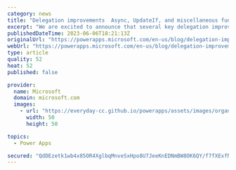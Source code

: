 ```yaml
---
category: news
title: "Delegation improvements  Async, UpdateIf, and miscellaneous functions"
excerpt: "We are excited to announce that several key delegation improvements will roll out this month that should improve your app&#8217;s performance and correctness and significantly reduce formula authoring confusion. Today, when you author a Power Fx query expression to get data, for instance a Filter, Power"
publishedDateTime: 2023-06-06T18:21:13Z
originalUrl: "https://powerapps.microsoft.com/en-us/blog/delegation-improvements-async-updateif-and-miscellaneous-functions/"
webUrl: "https://powerapps.microsoft.com/en-us/blog/delegation-improvements-async-updateif-and-miscellaneous-functions/"
type: article
quality: 52
heat: 52
published: false

provider:
  name: Microsoft
  domain: microsoft.com
  images:
    - url: "https://everyday-cc.github.io/powerapps/assets/images/organizations/microsoft.com-50x50.jpg"
      width: 50
      height: 50

topics:
  - Power Apps

secured: "QdDEzetk1wb4x85OR4XglbqMnveSxHpo8U7JeeKnEDNmBW8OK6QY/f7fXExfNmj51FhOwzjpkuJKX74fkRIDSeZlQPaQh/Y0vLWCW+GgszrYTFROEEhEd0wrzMu4PBCEivLRJR4Kn4H+nEghgdXfTp2NA48E32xBRlbAxcZtl/f2SVVsh+8diJbqVFOFm+HXv3mCnBRBJd5kgOr2tBPWXcUwRVJlkJKvJ80F0Fn0LJAqNevKnbcbkcHZ/m+fwwLyjCirtATlrxBYOAGyEDO8W8g9JeiBQIlBLUk8Go+SKPnnd9/g5JFbkB3SGMKP67EbQo4Hhda+WAMYsMbkNOGvpecsLwhcuy1/HRdjHxomBqM=;Sk7iV/rVDRK7bAfUMoA9eA=="
---
```


